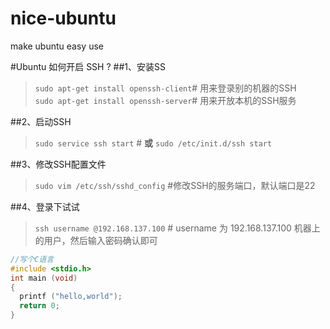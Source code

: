 # nice-ubuntu
make ubuntu easy use

#Ubuntu 如何开启 SSH ?
##1、安装SS
>`sudo apt-get install openssh-client`# 用来登录别的机器的SSH  
`sudo apt-get install openssh-server`# 用来开放本机的SSH服务

##2、启动SSH
>`sudo service ssh start`  # **或** `sudo /etc/init.d/ssh start`

##3、修改SSH配置文件
>`sudo vim /etc/ssh/sshd_config`   #修改SSH的服务端口，默认端口是22

##4、登录下试试
>`ssh username @192.168.137.100`  # username 为 192.168.137.100 机器上的用户，然后输入密码确认即可

``` c
//写个C语言
#include <stdio.h>
int main (void)
{
  printf ("hello,world");
  return 0;
}




